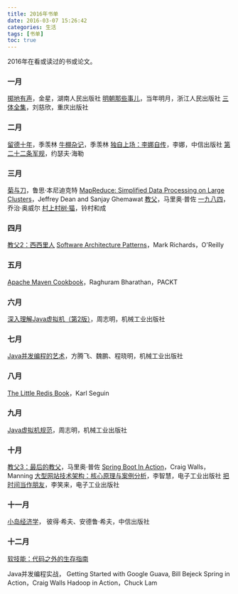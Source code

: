 ```yaml
---
title: 2016年书单
date: 2016-03-07 15:26:42
categories: 生活
tags: [书单]
toc: true
---
```


2016年在看或读过的书或论文。

### 一月

[掷地有声](https://book.douban.com/subject/24845284/)，金星，湖南人民出版社
[明朝那些事儿](https://book.douban.com/subject/7163250/)，当年明月，浙江人民出版社
[三体全集](https://book.douban.com/subject/6518605/)，刘慈欣，重庆出版社

### 二月

[留德十年](https://book.douban.com/subject/4250782/)，季羡林
[牛棚杂记](https://book.douban.com/subject/4704811/)，季羡林
[独自上场：李娜自传](https://book.douban.com/subject/11507862/)，李娜，中信出版社
[第二十二条军规](https://book.douban.com/subject/10554709/)，约瑟夫·海勒

### 三月

[菊与刀](https://book.douban.com/subject/1022238/)，鲁思·本尼迪克特
[MapReduce: Simplified Data Processing on Large Clusters](http://static.googleusercontent.com/media/research.google.com/en//archive/mapreduce-osdi04.pdf)，Jeffrey Dean and Sanjay Ghemawat
[教父](https://book.douban.com/subject/25762009/)，马里奥·普佐
[一九八四](http://book.douban.com/subject/1858576/)，乔治·奥威尔
[村上村树·猫](http://book.douban.com/subject/24838896/)，铃村和成

### 四月

[教父2：西西里人](https://read.douban.com/ebook/3135179/)
[Software Architecture Patterns](http://www.oreilly.com/programming/free/software-architecture-patterns.csp)，Mark Richards，O'Reilly

### 五月

[Apache Maven Cookbook](https://www.packtpub.com/application-development/apache-maven-cookbook)，Raghuram Bharathan，PACKT

### 六月

[深入理解Java虚拟机（第2版）](https://book.douban.com/subject/24722612/)，周志明，机械工业出版社

### 七月

[Java并发编程的艺术](https://book.douban.com/subject/26591326/)，方腾飞、魏鹏、程晓明，机械工业出版社 

### 八月

[The Little Redis Book](http://openmymind.net/2012/1/23/The-Little-Redis-Book/)，Karl Seguin

### 九月

[Java虚拟机规范](https://book.douban.com/subject/25792515/)，周志明，机械工业出版社

### 十月

[教父3：最后的教父](https://read.douban.com/ebook/3135448/)，马里奥·普佐
[Spring Boot In Action](https://www.manning.com/books/spring-boot-in-action)，Craig Walls，Manning
[大型网站技术架构：核心原理与案例分析](https://book.douban.com/subject/25723064/)，李智慧，电子工业出版社
[把时间当作朋友](https://book.douban.com/subject/3609132/)，李笑来，电子工业出版社

### 十一月

[小岛经济学](https://book.douban.com/subject/26897464/)， 彼得·希夫、安德鲁·希夫，中信出版社

### 十二月

[软技能：代码之外的生存指南](https://book.douban.com/subject/26835090/)

Java并发编程实战，
Getting Started with Google Guava, Bill Bejeck
Spring in Action，Craig Walls
Hadoop in Action，Chuck Lam